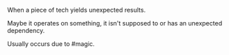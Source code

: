 
When a piece of tech yields unexpected results.

Maybe it operates on something, it isn't supposed to or has an unexpected dependency.

Usually occurs due to #magic.